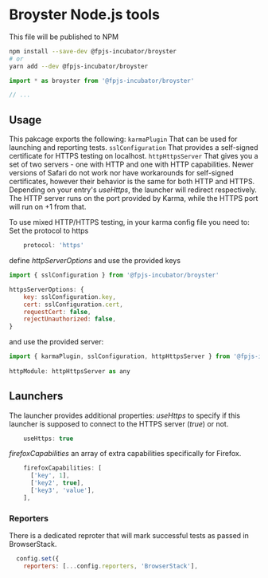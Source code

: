 # Broyster Node.js tools

This file will be published to NPM

```bash
npm install --save-dev @fpjs-incubator/broyster
# or
yarn add --dev @fpjs-incubator/broyster
```

```js
import * as broyster from '@fpjs-incubator/broyster'

// ...
```

## Usage

This pakcage exports the following:
```karmaPlugin```
That can be used for launching and reporting tests.
```sslConfiguration```
That provides a self-signed certificate for HTTPS testing on localhost.
```httpHttpsServer```
That gives you a set of two servers - one with HTTP and one with HTTP capabilities.
Newer versions of Safari do not work nor have workarounds for self-signed certificates, however their behavior is the same for both HTTP and HTTPS. Depending on your entry's *useHttps*, the launcher will redirect respectively.
The HTTP server runs on the port provided by Karma, while the HTTPS port will run on +1 from that.

To use mixed HTTP/HTTPS testing, in your karma config file you need to:
Set the protocol to https

``` js
    protocol: 'https'
```

define *httpServerOptions* and use the provided keys

``` js
import { sslConfiguration } from '@fpjs-incubator/broyster'

httpsServerOptions: {
    key: sslConfiguration.key,
    cert: sslConfiguration.cert,
    requestCert: false,
    rejectUnauthorized: false,
}
```

and use the provided server:

``` js
import { karmaPlugin, sslConfiguration, httpHttpsServer } from '@fpjs-incubator/broyster'
    
httpModule: httpHttpsServer as any
```

## Launchers

The launcher provides additional properties:
*useHttps* to specify if this launcher is supposed to connect to the HTTPS server (*true*) or not.

``` js
    useHttps: true
```

*firefoxCapabilities* an array of extra capabilities specifically for Firefox.

``` js
    firefoxCapabilities: [
      ['key', 1],
      ['key2', true],
      ['key3', 'value'],
    ],
```

### Reporters

There is a dedicated reproter that will mark successful tests as passed in BrowserStack.

``` js
  config.set({
    reporters: [...config.reporters, 'BrowserStack'],
```